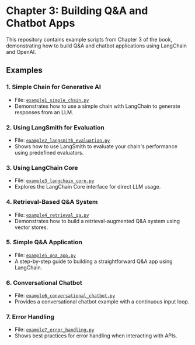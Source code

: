 # Chapter 3: Building Q&A and Chatbot Apps

This repository contains example scripts from Chapter 3 of the book, demonstrating how to build Q&A and chatbot applications using LangChain and OpenAI.

## Examples

### 1. **Simple Chain for Generative AI**
   - File: [`example1_simple_chain.py`](example1_simple_chain.py)
   - Demonstrates how to use a simple chain with LangChain to generate responses from an LLM.

### 2. **Using LangSmith for Evaluation**
   - File: [`example2_langsmith_evaluation.py`](example2_langsmith_evaluation.py)
   - Shows how to use LangSmith to evaluate your chain's performance using predefined evaluators.

### 3. **Using LangChain Core**
   - File: [`example3_langchain_core.py`](example3_langchain_core.py)
   - Explores the LangChain Core interface for direct LLM usage.

### 4. **Retrieval-Based Q&A System**
   - File: [`example4_retrieval_qa.py`](example4_retrieval_qa.py)
   - Demonstrates how to build a retrieval-augmented Q&A system using vector stores.

### 5. **Simple Q&A Application**
   - File: [`example5_qna_app.py`](example5_qna_app.py)
   - A step-by-step guide to building a straightforward Q&A app using LangChain.

### 6. **Conversational Chatbot**
   - File: [`example6_conversational_chatbot.py`](example6_conversational_chatbot.py)
   - Provides a conversational chatbot example with a continuous input loop.

### 7. **Error Handling**
   - File: [`example7_error_handling.py`](example7_error_handling.py)
   - Shows best practices for error handling when interacting with APIs.
